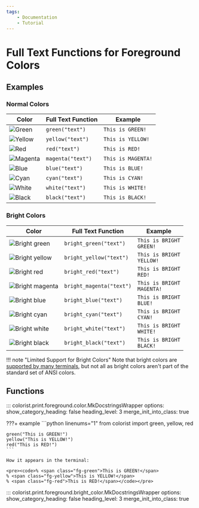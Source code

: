 ```yaml
---
tags:
    - Documentation
    - Tutorial
---
```


# Full Text Functions for Foreground Colors
## Examples
### Normal Colors

| Color | Full Text Function | Example |
| ----- | ------------------ | ------- |
| ![Green](../../assets/images/colors/green_16x16.png) | `green("text")` | <code><span class="fg-green">This is GREEN!</span></code> |
| ![Yellow](../../assets/images/colors/yellow_16x16.png) | `yellow("text")` | <code><span class="fg-yellow">This is YELLOW!</span></code> |
| ![Red](../../assets/images/colors/red_16x16.png) | `red("text")` | <code><span class="fg-red">This is RED!</span></code> |
| ![Magenta](../../assets/images/colors/magenta_16x16.png) | `magenta("text")` | <code><span class="fg-magenta">This is MAGENTA!</span></code> |
| ![Blue](../../assets/images/colors/blue_16x16.png) | `blue("text")` | <code><span class="fg-blue">This is BLUE!</span></code> |
| ![Cyan](../../assets/images/colors/cyan_16x16.png) | `cyan("text")` | <code><span class="fg-cyan">This is CYAN!</span></code> |
| ![White](../../assets/images/colors/white_16x16.png) | `white("text")` | <code><span class="fg-white">This is WHITE!</span></code> |
| ![Black](../../assets/images/colors/black_16x16.png) | `black("text")` | <code><span class="fg-black">This is BLACK!</span></code> |

### Bright Colors

| Color | Full Text Function | Example |
| ----- | ------------------ | ------- |
| ![Bright green](../../assets/images/colors/bright_green_16x16.png) | `bright_green("text")` | <code><span class="fg-bright-green">This is BRIGHT GREEN!</span></code> |
| ![Bright yellow](../../assets/images/colors/bright_yellow_16x16.png) | `bright_yellow("text")` | <code><span class="fg-bright-yellow">This is BRIGHT YELLOW!</span></code> |
| ![Bright red](../../assets/images/colors/bright_red_16x16.png) | `bright_red("text")` | <code><span class="fg-bright-red">This is BRIGHT RED!</span></code> |
| ![Bright magenta](../../assets/images/colors/bright_magenta_16x16.png) | `bright_magenta("text")` | <code><span class="fg-bright-magenta">This is BRIGHT MAGENTA!</span></code> |
| ![Bright blue](../../assets/images/colors/bright_blue_16x16.png) | `bright_blue("text")` | <code><span class="fg-bright-blue">This is BRIGHT BLUE!</span></code> |
| ![Bright cyan](../../assets/images/colors/bright_cyan_16x16.png) | `bright_cyan("text")` | <code><span class="fg-bright-cyan">This is BRIGHT CYAN!</span></code> |
| ![Bright white](../../assets/images/colors/bright_white_16x16.png) | `bright_white("text")` | <code><span class="fg-bright-white">This is BRIGHT WHITE!</span></code> |
| ![Bright black](../../assets/images/colors/bright_black_16x16.png) | `bright_black("text")` |  <code><span class="fg-bright-black">This is BRIGHT BLACK!</span></code> |

!!! note "Limited Support for Bright Colors"
    Note that bright colors are [supported by many terminals](../../user-guide/materials/terminal-support.md), but not all as bright colors aren't part of the standard set of ANSI colors.

## Functions

::: colorist.print.foreground.color.MkDocstringsWrapper
    options:
      show_category_heading: false
      heading_level: 3
      merge_init_into_class: true

???+ example
    ```python linenums="1"
    from colorist import green, yellow, red

    green("This is GREEN!")
    yellow("This is YELLOW!")
    red("This is RED!")
    ```

    How it appears in the terminal:

    <pre><code>% <span class="fg-green">This is GREEN!</span>
    % <span class="fg-yellow">This is YELLOW!</span>
    % <span class="fg-red">This is RED!</span></code></pre>

::: colorist.print.foreground.bright_color.MkDocstringsWrapper
    options:
      show_category_heading: false
      heading_level: 3
      merge_init_into_class: true
